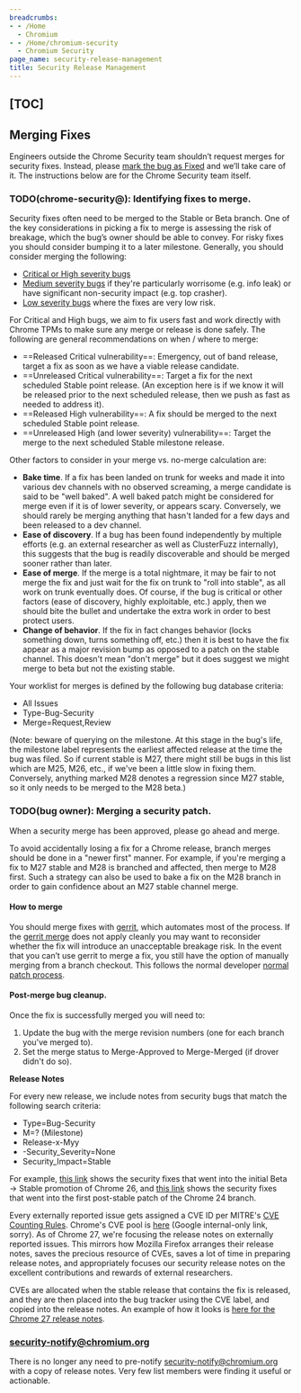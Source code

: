 ```yaml
---
breadcrumbs:
- - /Home
  - Chromium
- - /Home/chromium-security
  - Chromium Security
page_name: security-release-management
title: Security Release Management
---
```


## **[TOC]**

## **Merging Fixes**

Engineers outside the Chrome Security team shouldn’t request merges for security
fixes. Instead, please [mark the bug as
Fixed](https://chromium.googlesource.com/chromium/src/+/refs/heads/main/docs/security/security-labels.md#TOC-Merge-labels)
and we’ll take care of it. The instructions below are for the Chrome Security
team itself.

### **TODO(chrome-security@): Identifying fixes to merge.**

Security fixes often need to be merged to the Stable or Beta branch. One of the
key considerations in picking a fix to merge is assessing the risk of breakage,
which the bug’s owner should be able to convey. For risky fixes you should
consider bumping it to a later milestone. Generally, you should consider merging
the following:

*   [Critical or High severity bugs](/developers/severity-guidelines)
*   [Medium severity bugs](/developers/severity-guidelines) if they're
            particularly worrisome (e.g. info leak) or have significant
            non-security impact (e.g. top crasher).
*   [Low severity bugs](/developers/severity-guidelines) where the fixes
            are very low risk.

For Critical and High bugs, we aim to fix users fast and work directly with
Chrome TPMs to make sure any merge or release is done safely. The following are
general recommendations on when / where to merge:

*   ==Released Critical vulnerability==: Emergency, out of band release,
            target a fix as soon as we have a viable release candidate.
*   ==Unreleased Critical vulnerability==: Target a fix for the next
            scheduled Stable point release. (An exception here is if we know it
            will be released prior to the next scheduled release, then we push
            as fast as needed to address it).
*   ==Released High vulnerability==: A fix should be merged to the next
            scheduled Stable point release.
*   ==Unreleased High (and lower severity) vulnerability==: Target the
            merge to the next scheduled Stable milestone release.

Other factors to consider in your merge vs. no-merge calculation are:

*   **Bake time**. If a fix has been landed on trunk for weeks and made
            it into various dev channels with no observed screaming, a merge
            candidate is said to be "well baked". A well baked patch might be
            considered for merge even if it is of lower severity, or appears
            scary. Conversely, we should rarely be merging anything that hasn't
            landed for a few days and been released to a dev channel.
*   **Ease of discovery**. If a bug has been found independently by
            multiple efforts (e.g. an external researcher as well as ClusterFuzz
            internally), this suggests that the bug is readily discoverable and
            should be merged sooner rather than later.
*   **Ease of merge**. If the merge is a total nightmare, it may be fair
            to not merge the fix and just wait for the fix on trunk to "roll
            into stable", as all work on trunk eventually does. Of course, if
            the bug is critical or other factors (ease of discovery, highly
            exploitable, etc.) apply, then we should bite the bullet and
            undertake the extra work in order to best protect users.
*   **Change of behavior**. If the fix in fact changes behavior (locks
            something down, turns something off, etc.) then it is best to have
            the fix appear as a major revision bump as opposed to a patch on the
            stable channel. This doesn't mean "don't merge" but it does suggest
            we might merge to beta but not the existing stable.

Your worklist for merges is defined by the following bug database criteria:

*   All Issues
*   Type-Bug-Security
*   Merge=Request,Review

(Note: beware of querying on the milestone. At this stage in the bug's life, the
milestone label represents the earliest affected release at the time the bug was
filed. So if current stable is M27, there might still be bugs in this list which
are M25, M26, etc., if we've been a little slow in fixing them. Conversely,
anything marked M28 denotes a regression since M27 stable, so it only needs to
be merged to the M28 beta.)

### **TODO(bug owner): Merging a security patch.**

When a security merge has been approved, please go ahead and merge.

To avoid accidentally losing a fix for a Chrome release, branch merges should be
done in a "newer first" manner. For example, if you're merging a fix to M27
stable and M28 is branched and affected, then merge to M28 first. Such a
strategy can also be used to bake a fix on the M28 branch in order to gain
confidence about an M27 stable channel merge.

#### **How to merge**

You should merge fixes with [gerrit](/developers/how-tos/drover), which
automates most of the process. If the [gerrit merge](/developers/how-tos/drover)
does not apply cleanly you may want to reconsider whether the fix will introduce
an unacceptable breakage risk. In the event that you can’t use gerrit to merge a
fix, you still have the option of manually merging from a branch checkout. This
follows the normal developer [normal patch
process](/developers/contributing-code).

#### **Post-merge bug cleanup.**

Once the fix is successfully merged you will need to:

1.  Update the bug with the merge revision numbers (one for each branch
            you've merged to).
2.  Set the merge status to Merge-Approved to Merge-Merged (if drover
            didn't do so).

**Release Notes**

For every new release, we include notes from security bugs that match the
following search criteria:

*   Type=Bug-Security
*   M=? (Milestone)
*   Release-x-Myy
*   -Security_Severity=None
*   Security_Impact=Stable

For example, [this link](https://code.google.com/p/chromium/issues/list) shows
the security fixes that went into the initial Beta -&gt; Stable promotion of
Chrome 26, and [this link](https://code.google.com/p/chromium/issues/list) shows
the security fixes that went into the first post-stable patch of the Chrome 24
branch.

Every externally reported issue gets assigned a CVE ID per MITRE's [CVE Counting
Rules](https://cve.mitre.org/cve/editorial_policies/counting_rules.html).
Chrome's CVE pool is
[here](https://docs.google.com/a/google.com/spreadsheet/ccc) (Google
internal-only link, sorry). As of Chrome 27, we're focusing the release notes on
externally reported issues. This mirrors how Mozilla Firefox arranges their
release notes, saves the precious resource of CVEs, saves a lot of time in
preparing release notes, and appropriately focuses our security release notes on
the excellent contributions and rewards of external researchers.

CVEs are allocated when the stable release that contains the fix is released,
and they are then placed into the bug tracker using the CVE label, and copied
into the release notes. An example of how it looks is [here for the Chrome 27
release
notes](http://googlechromereleases.blogspot.com/2013/05/stable-channel-release.html).

### **security-notify@chromium.org**

There is no longer any need to pre-notify security-notify@chromium.org with a
copy of release notes. Very few list members were finding it useful or
actionable.